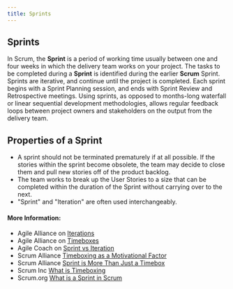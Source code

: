 ```yaml
---
title: Sprints
---
```

## Sprints

In Scrum, the **Sprint** is a period of working time usually between one and four weeks in which the delivery team works on your project. The tasks to be completed during a **Sprint** is identified during the earlier **Scrum** Sprint. Sprints are iterative, and continue until the project is completed. Each sprint begins with a Sprint Planning session, and ends with Sprint Review and Retrospective meetings. Using sprints, as opposed to months-long waterfall or linear sequential development methodologies, allows regular feedback loops between project owners and stakeholders on the output from the delivery team.

## Properties of a Sprint
- A sprint should not be terminated prematurely if at all possible. If the stories within the sprint become obsolete, the team may decide to close them and pull new stories off of the product backlog. 
- The team works to break up the User Stories to a size that can be completed within the duration of the Sprint without carrying over to the next. 
- "Sprint" and "Iteration" are often used interchangeably.

#### More Information:
<!-- Please add any articles you think might be helpful to read before writing the article -->
- Agile Alliance on <a href='https://www.agilealliance.org/glossary/iteration/' target='_blank' rel='nofollow'>Iterations</a>
- Agile Alliance on <a href='https://www.agilealliance.org/glossary/timebox/' target='_blank' rel='nofollow'>Timeboxes</a>
- Agile Coach on <a href='http://agilecoach.typepad.com/agile-coaching/2014/02/sprint-vs-iteration.html' target='_blank' rel='nofollow'>Sprint vs Iteration</a>
- Scrum Alliance <a href='https://www.scrumalliance.org/community/articles/2014/february/timeboxing-a-motivational-factor-for-scrum-teams' target='_blank' rel='nofollow'>Timeboxing as a Motivational Factor</a>
- Scrum Alliance <a href='https://www.scrumalliance.org/community/articles/2014/may/sprint-is-more-than-just-a-timebox' target='_blank' rel='nofollow'>Sprint is More Than Just a Timebox</a>
- Scrum Inc <a href='https://www.scruminc.com/what-is-timeboxing/' target='_blank' rel='nofollow'>What is Timeboxing</a>
- Scrum.org <a href='https://www.scrum.org/resources/what-is-a-sprint-in-scrum' target='_blank' rel='nofollow'>What is a Sprint in Scrum</a>
